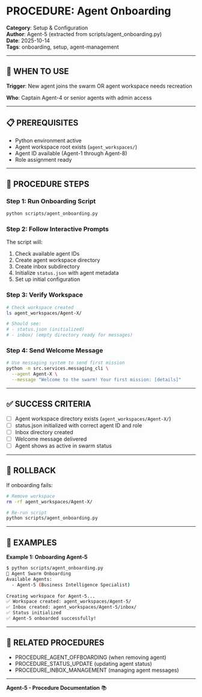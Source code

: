 # PROCEDURE: Agent Onboarding

**Category**: Setup & Configuration  
**Author**: Agent-5 (extracted from scripts/agent_onboarding.py)  
**Date**: 2025-10-14  
**Tags**: onboarding, setup, agent-management

---

## 🎯 WHEN TO USE

**Trigger**: New agent joins the swarm OR agent workspace needs recreation

**Who**: Captain Agent-4 or senior agents with admin access

---

## 📋 PREREQUISITES

- Python environment active
- Agent workspace root exists (`agent_workspaces/`)
- Agent ID available (Agent-1 through Agent-8)
- Role assignment ready

---

## 🔄 PROCEDURE STEPS

### **Step 1: Run Onboarding Script**

```bash
python scripts/agent_onboarding.py
```

### **Step 2: Follow Interactive Prompts**

The script will:
1. Check available agent IDs
2. Create agent workspace directory
3. Create inbox subdirectory
4. Initialize `status.json` with agent metadata
5. Set up initial configuration

### **Step 3: Verify Workspace**

```bash
# Check workspace created
ls agent_workspaces/Agent-X/

# Should see:
# - status.json (initialized)
# - inbox/ (empty directory ready for messages)
```

### **Step 4: Send Welcome Message**

```bash
# Use messaging system to send first mission
python -m src.services.messaging_cli \
  --agent Agent-X \
  --message "Welcome to the swarm! Your first mission: [details]"
```

---

## ✅ SUCCESS CRITERIA

- [ ] Agent workspace directory exists (`agent_workspaces/Agent-X/`)
- [ ] status.json initialized with correct agent ID and role
- [ ] Inbox directory created
- [ ] Welcome message delivered
- [ ] Agent shows as active in swarm status

---

## 🔄 ROLLBACK

If onboarding fails:

```bash
# Remove workspace
rm -rf agent_workspaces/Agent-X/

# Re-run script
python scripts/agent_onboarding.py
```

---

## 📝 EXAMPLES

**Example 1: Onboarding Agent-5**

```bash
$ python scripts/agent_onboarding.py
🎯 Agent Swarm Onboarding
Available Agents:
  - Agent-5 (Business Intelligence Specialist)
  
Creating workspace for Agent-5...
✅ Workspace created: agent_workspaces/Agent-5/
✅ Inbox created: agent_workspaces/Agent-5/inbox/
✅ Status initialized
✅ Agent-5 onboarded successfully!
```

---

## 🔗 RELATED PROCEDURES

- PROCEDURE_AGENT_OFFBOARDING (when removing agent)
- PROCEDURE_STATUS_UPDATE (updating agent status)
- PROCEDURE_INBOX_MANAGEMENT (managing agent messages)

---

**Agent-5 - Procedure Documentation** 📚

